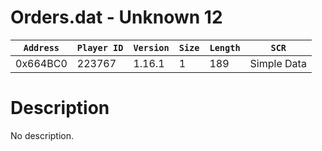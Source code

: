 # Orders.dat - Unknown 12

| `Address` | `Player ID` | `Version` | `Size` | `Length` | `SCR` |
| ---------- | ----------- | --------- | ------ | -------- | ---- |
| 0x664BC0 | 223767 | 1.16.1 | 1 | 189 | Simple Data |

# Description

No description.